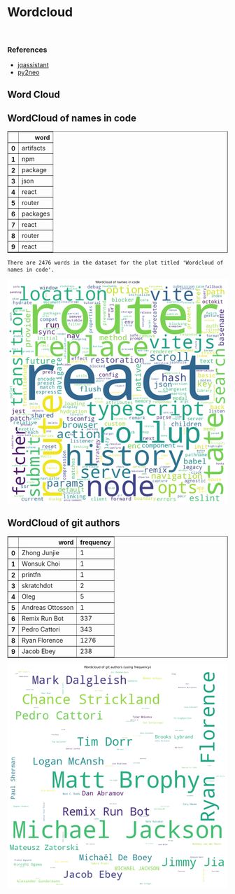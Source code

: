 # Wordcloud
<br>  

### References
- [jqassistant](https://jqassistant.org)
- [py2neo](https://py2neo.org/2021.1/)





## Word Cloud

## WordCloud of names in code




<div>
<table border="1" class="dataframe">
  <thead>
    <tr style="text-align: right;">
      <th></th>
      <th>word</th>
    </tr>
  </thead>
  <tbody>
    <tr>
      <th>0</th>
      <td>artifacts</td>
    </tr>
    <tr>
      <th>1</th>
      <td>npm</td>
    </tr>
    <tr>
      <th>2</th>
      <td>package</td>
    </tr>
    <tr>
      <th>3</th>
      <td>json</td>
    </tr>
    <tr>
      <th>4</th>
      <td>react</td>
    </tr>
    <tr>
      <th>5</th>
      <td>router</td>
    </tr>
    <tr>
      <th>6</th>
      <td>packages</td>
    </tr>
    <tr>
      <th>7</th>
      <td>react</td>
    </tr>
    <tr>
      <th>8</th>
      <td>router</td>
    </tr>
    <tr>
      <th>9</th>
      <td>react</td>
    </tr>
  </tbody>
</table>
</div>



    There are 2476 words in the dataset for the plot titled 'Wordcloud of names in code'.



    
![png](Wordcloud_files/Wordcloud_14_1.png)
    


## WordCloud of git authors




<div>
<table border="1" class="dataframe">
  <thead>
    <tr style="text-align: right;">
      <th></th>
      <th>word</th>
      <th>frequency</th>
    </tr>
  </thead>
  <tbody>
    <tr>
      <th>0</th>
      <td>Zhong Junjie</td>
      <td>1</td>
    </tr>
    <tr>
      <th>1</th>
      <td>Wonsuk Choi</td>
      <td>1</td>
    </tr>
    <tr>
      <th>2</th>
      <td>printfn</td>
      <td>1</td>
    </tr>
    <tr>
      <th>3</th>
      <td>skratchdot</td>
      <td>2</td>
    </tr>
    <tr>
      <th>4</th>
      <td>Oleg</td>
      <td>5</td>
    </tr>
    <tr>
      <th>5</th>
      <td>Andreas Ottosson</td>
      <td>1</td>
    </tr>
    <tr>
      <th>6</th>
      <td>Remix Run Bot</td>
      <td>337</td>
    </tr>
    <tr>
      <th>7</th>
      <td>Pedro Cattori</td>
      <td>343</td>
    </tr>
    <tr>
      <th>8</th>
      <td>Ryan Florence</td>
      <td>1276</td>
    </tr>
    <tr>
      <th>9</th>
      <td>Jacob Ebey</td>
      <td>238</td>
    </tr>
  </tbody>
</table>
</div>




    
![png](Wordcloud_files/Wordcloud_17_0.png)
    

